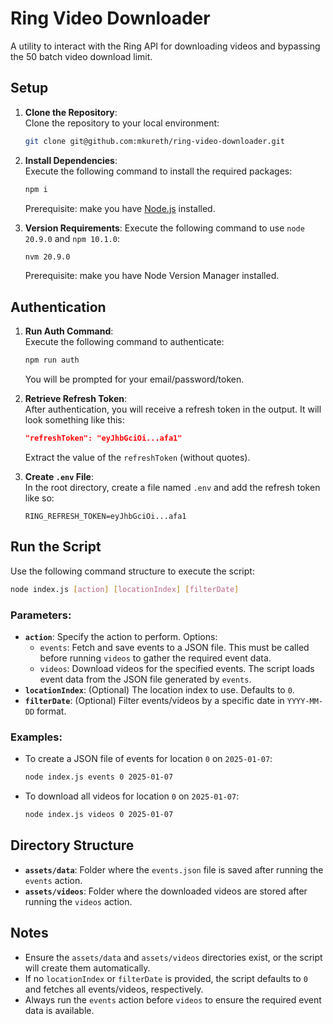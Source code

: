 # Ring Video Downloader

A utility to interact with the Ring API for downloading videos and bypassing the 50 batch video download limit.

## Setup

1. **Clone the Repository**:  
   Clone the repository to your local environment:
   ```bash
   git clone git@github.com:mkureth/ring-video-downloader.git
   ```

2. **Install Dependencies**:  
   Execute the following command to install the required packages:
   ```bash
   npm i
   ```
   Prerequisite: make you have [Node.js](https://nodejs.org/) installed.

3. **Version Requirements**:
   Execute the following command to use `node 20.9.0` and `npm 10.1.0`:
   ```bash
   nvm 20.9.0
   ```
   Prerequisite: make you have Node Version Manager installed.

## Authentication

1. **Run Auth Command**:  
   Execute the following command to authenticate:
   ```bash
   npm run auth
   ```
   You will be prompted for your email/password/token.

2. **Retrieve Refresh Token**:  
   After authentication, you will receive a refresh token in the output. It will look something like this:
   ```json
   "refreshToken": "eyJhbGciOi...afa1"
   ```
   Extract the value of the `refreshToken` (without quotes).

3. **Create `.env` File**:  
   In the root directory, create a file named `.env` and add the refresh token like so:
   ```env
   RING_REFRESH_TOKEN=eyJhbGciOi...afa1
   ```

## Run the Script

Use the following command structure to execute the script:

```bash
node index.js [action] [locationIndex] [filterDate]
```

### Parameters:
- **`action`**: Specify the action to perform. Options:
  - `events`: Fetch and save events to a JSON file. This must be called before running `videos` to gather the required event data.
  - `videos`: Download videos for the specified events. The script loads event data from the JSON file generated by `events`.
- **`locationIndex`**: (Optional) The location index to use. Defaults to `0`.
- **`filterDate`**: (Optional) Filter events/videos by a specific date in `YYYY-MM-DD` format.

### Examples:
- To create a JSON file of events for location `0` on `2025-01-07`:
  ```bash
  node index.js events 0 2025-01-07
  ```
- To download all videos for location `0` on `2025-01-07`:
  ```bash
  node index.js videos 0 2025-01-07
  ```

## Directory Structure

- **`assets/data`**: Folder where the `events.json` file is saved after running the `events` action.
- **`assets/videos`**: Folder where the downloaded videos are stored after running the `videos` action.

## Notes

- Ensure the `assets/data` and `assets/videos` directories exist, or the script will create them automatically.
- If no `locationIndex` or `filterDate` is provided, the script defaults to `0` and fetches all events/videos, respectively.
- Always run the `events` action before `videos` to ensure the required event data is available.
